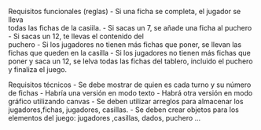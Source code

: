 
Requisitos funcionales (reglas)
    - Si una ficha se completa, el jugador se lleva   
      todas las fichas de la casiila.
    - Si sacas un 7, se añade una ficha al puchero
    - Si sacas un 12, te llevas el contenido del    
      puchero
    - Si los jugadores no tienen más fichas que poner, 
      se llevan las fichas que queden en la casilla
    - Si los jugadores no tienen más fichas que poner 
      y saca un 12, se lelva todas las fichas del 
      tablero, incluido el puchero y finaliza el 
      juego. 

Requisitos técnicos
    - Se debe mostrar de quien es cada turno y su número de fichas
    - Habría una versión en modo texto
    - Habrá otra versión en modo gráfico utilizando 
     canvas
    - Se deben utilizar arreglos para almacenar los 
      jugadores,fichas, jugadores, casillas.
    - Se deben crear objetos para los elementos del 
     juego: 
     jugadores ,casillas, dados, puchero ...
